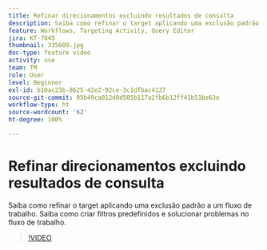 ```yaml
---
title: Refinar direcionamentos excluindo resultados de consulta
description: Saiba como refinar o target aplicando uma exclusão padrão a um fluxo de trabalho. Saiba como criar filtros predefinidos e solucionar problemas no fluxo de trabalho.
feature: Workflows, Targeting Activity, Query Editor
jira: KT-7845
thumbnail: 335609.jpg
doc-type: feature video
activity: use
team: TM
role: User
level: Beginner
exl-id: b10ac23b-8625-42e2-92ce-3c1dfbac4127
source-git-commit: 05b49ca012d0d505b117a2fb6b12ff41b51be63e
workflow-type: ht
source-wordcount: '62'
ht-degree: 100%

---
```


# Refinar direcionamentos excluindo resultados de consulta

Saiba como refinar o target aplicando uma exclusão padrão a um fluxo de trabalho. Saiba como criar filtros predefinidos e solucionar problemas no fluxo de trabalho.

>[!VIDEO](https://video.tv.adobe.com/v/335609?quality=12&learn=on)
